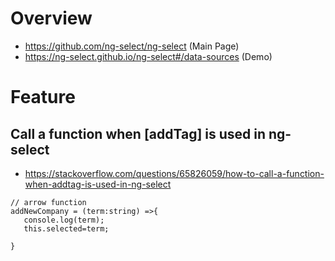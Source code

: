 # Overview
- https://github.com/ng-select/ng-select (Main Page)
- https://ng-select.github.io/ng-select#/data-sources (Demo)

# Feature
## Call a function when [addTag] is used in ng-select
- https://stackoverflow.com/questions/65826059/how-to-call-a-function-when-addtag-is-used-in-ng-select
```
// arrow function
addNewCompany = (term:string) =>{
   console.log(term);
   this.selected=term;
     
}
```
